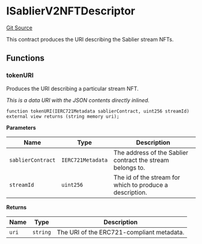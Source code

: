 # ISablierV2NFTDescriptor

[Git Source](https://github.com/sablierhq/v2-core/blob/6223a7bce69cdec996b0a95cb95d0f04cdb809be/docs/contracts/v2/reference/core/interfaces)

This contract produces the URI describing the Sablier stream NFTs.

## Functions

### tokenURI

Produces the URI describing a particular stream NFT.

_This is a data URI with the JSON contents directly inlined._

```solidity
function tokenURI(IERC721Metadata sablierContract, uint256 streamId) external view returns (string memory uri);
```

**Parameters**

| Name              | Type              | Description                                                |
| ----------------- | ----------------- | ---------------------------------------------------------- |
| `sablierContract` | `IERC721Metadata` | The address of the Sablier contract the stream belongs to. |
| `streamId`        | `uint256`         | The id of the stream for which to produce a description.   |

**Returns**

| Name  | Type     | Description                               |
| ----- | -------- | ----------------------------------------- |
| `uri` | `string` | The URI of the ERC721-compliant metadata. |
